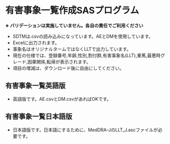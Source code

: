 # 有害事象一覧作成SASプログラム
**※ バリデーションは実施していません。各自の責任でご利用ください**
- SDTMは.csvの読み込みになっています。AEとDMを使用しています。
- Excelに出力されます。
- 事象名はオリジナルタームではなくLLTで出力しています。
- 現在の仕様では、登録番号,年齢,性別,割付群,有害事象名(LLT),重篤,最悪時グレード,因果関係,転帰が表示されます。
- 項目の増減は、ダウンロード後に自由にしてください。
## 有害事象一覧英語版
- 英語版です。AE.csvとDM.csvがあればOKです。
## 有害事象一覧日本語版
- 日本語版です。日本語にするために、MedDRA-JのLLT_J.ascファイルが必要です。
